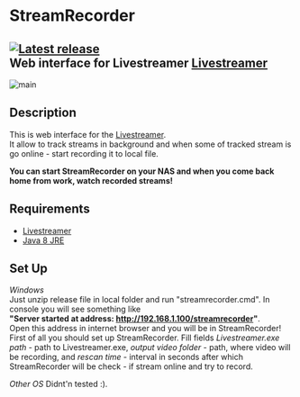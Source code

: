 StreamRecorder
===
[![Latest release][badge-release]][Releases]  
**Web interface for Livestreamer [Livestreamer][Livestreamer]**
---

![main][main]

## Description
This is web interface for the [Livestreamer][Livestreamer].  
It allow to track streams in background and when some of tracked stream is go online - start recording it to local file.

**You can start StreamRecorder on your NAS and when you come back home from work, watch recorded streams!**


## Requirements
* [Livestreamer][Livestreamer]
* [Java 8 JRE][Java]


## Set Up
*Windows*  
Just unzip release file in local folder and run "streamrecorder.cmd". In console you will see something like  
**"Server started at address: http://192.168.1.100/streamrecorder"**.  
Open this address in internet browser and you will be in StreamRecorder!  
First of all you should set up StreamRecorder. Fill fields *Livestreamer.exe path* - path to Livestreamer.exe, *output video folder* - path, where video will be recording, and *rescan time* - interval in seconds after which StreamRecorder will be check - if stream online and try to record.

*Other OS*
Didnt'n tested :).


  [Livestreamer]: https://github.com/chrippa/livestreamer "Livestreamer"
  [Main]: https://cloud.githubusercontent.com/assets/8672252/8272966/87fbe0cc-1861-11e5-8a7c-e5e0f52ec0c3.jpg
  [Releases]: https://github.com/Rexee/StreamRecorder/releases "Releases"
  [Java]: https://java.com/download "Java"
  [badge-release]: https://img.shields.io/badge/Release-1.0-green.svg "Latest release"